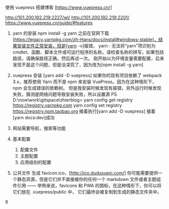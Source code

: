 使用 vuepress 搭建博客
[https://www.vuepress.cn/]

http://101.200.192.219:2227/wl/
http://101.200.192.219:2201/
https://www.vuepress.cn/guide/#features

1.  yarn 的安装
    npm install -g yarn
    之前在官网下载[https://legacy.yarnpkg.com/zh-Hans/docs/install#windows-stable]，结果安装文件正常安装，但是[yarn -v]报错，
    yarn : 无法将“yarn”项识别为 cmdlet、函数、脚本文件或可运行程序的名称。请检查名称的拼写，如果包括路径，请确保路径正确，然后再试一次。
    刚开始以为环境变量需要配置，后来发现不是这个问题，但是没深究了，因为改为[npm install -g yarn]

2.  vuepress 安装
    [yarn add -D vuepress]
    如果你的现有项目依赖了 webpack 3.x，推荐使用 Yarn 而不是 npm 来安装 VuePress。因为在这种情形下，npm 会生成错误的依赖树。
    但是我安装时候发现有报错，另外运行时候发现失败，猜测是网络问题导致安装失败，所以设置源
    PS D:\now\work\gitspace\zhierblog> yarn config get registry
    https://registry.yarnpkg.com
    yarn config set registry https://registry.npm.taobao.org
    接着执行[yarn add -D vuepress]
    接着[yarn docs:dev]成功

3.  网站需要导航，搜索等功能

4.  基本配置

    1. 配置文件
    2. 主题配置
    3. 应用级别的配置

5.  公共文件
    生成 favicon.ico，[http://ico.duduxuexi.com/]
    你可能需要提供一个静态资源，但是它们并不直接被你的任何一个 markdown 文件或者主题组件引用 —— 举例来说，favicons 和 PWA 的图标，在这种情形下，你可以将它们放在 .vuepress/public 中， 它们最终会被复制到生成的静态文件夹中。

6
